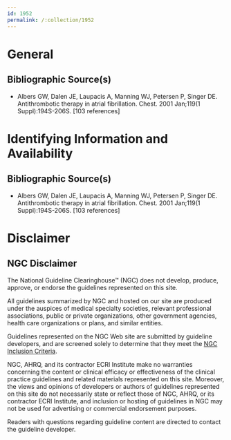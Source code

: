 ```yaml
---
id: 1952
permalink: /:collection/1952
---
```


# General

## Bibliographic Source(s)

- Albers GW, Dalen JE, Laupacis A, Manning WJ, Petersen P, Singer DE. Antithrombotic therapy in atrial fibrillation. Chest. 2001 Jan;119(1 Suppl):194S-206S. [103 references]

# Identifying Information and Availability

## Bibliographic Source(s)

- Albers GW, Dalen JE, Laupacis A, Manning WJ, Petersen P, Singer DE. Antithrombotic therapy in atrial fibrillation. Chest. 2001 Jan;119(1 Suppl):194S-206S. [103 references]

# Disclaimer

## NGC Disclaimer

The National Guideline Clearinghouse™ (NGC) does not develop, produce, approve, or endorse the guidelines represented on this site.

All guidelines summarized by NGC and hosted on our site are produced under the auspices of medical specialty societies, relevant professional associations, public or private organizations, other government agencies, health care organizations or plans, and similar entities.

Guidelines represented on the NGC Web site are submitted by guideline developers, and are screened solely to determine that they meet the [NGC Inclusion Criteria](/help-and-about/summaries/inclusion-criteria).

NGC, AHRQ, and its contractor ECRI Institute make no warranties concerning the content or clinical efficacy or effectiveness of the clinical practice guidelines and related materials represented on this site. Moreover, the views and opinions of developers or authors of guidelines represented on this site do not necessarily state or reflect those of NGC, AHRQ, or its contractor ECRI Institute, and inclusion or hosting of guidelines in NGC may not be used for advertising or commercial endorsement purposes.

Readers with questions regarding guideline content are directed to contact the guideline developer.

